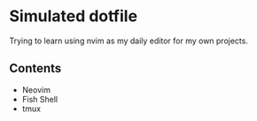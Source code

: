 # Simulated dotfile

Trying to learn using nvim as my daily editor for my own projects.

## Contents

- Neovim
- Fish Shell
- tmux
